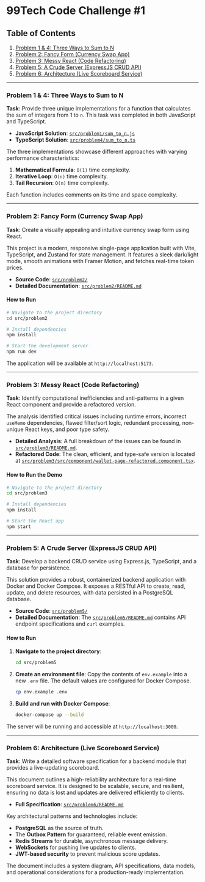 # 99Tech Code Challenge #1 #

## Table of Contents

1.  [Problem 1 & 4: Three Ways to Sum to N](#problem-1--4-three-ways-to-sum-to-n)
2.  [Problem 2: Fancy Form (Currency Swap App)](#problem-2-fancy-form-currency-swap-app)
3.  [Problem 3: Messy React (Code Refactoring)](#problem-3-messy-react-code-refactoring)
4.  [Problem 5: A Crude Server (ExpressJS CRUD API)](#problem-5-a-crude-server-expressjs-crud-api)
5.  [Problem 6: Architecture (Live Scoreboard Service)](#problem-6-architecture-live-scoreboard-service)

---

### Problem 1 & 4: Three Ways to Sum to N

**Task**: Provide three unique implementations for a function that calculates the sum of integers from 1 to `n`. This task was completed in both JavaScript and TypeScript.

-   **JavaScript Solution**: [`src/problem1/sum_to_n.js`](src/problem1/sum_to_n.js)
-   **TypeScript Solution**: [`src/problem4/sum_to_n.ts`](src/problem4/sum_to_n.ts)

The three implementations showcase different approaches with varying performance characteristics:
1.  **Mathematical Formula**: `O(1)` time complexity.
2.  **Iterative Loop**: `O(n)` time complexity.
3.  **Tail Recursion**: `O(n)` time complexity.

Each function includes comments on its time and space complexity.

---

### Problem 2: Fancy Form (Currency Swap App)

**Task**: Create a visually appealing and intuitive currency swap form using React.

This project is a modern, responsive single-page application built with Vite, TypeScript, and Zustand for state management. It features a sleek dark/light mode, smooth animations with Framer Motion, and fetches real-time token prices.

-   **Source Code**: [`src/problem2/`](src/problem2/)
-   **Detailed Documentation**: [`src/problem2/README.md`](src/problem2/README.md)

#### How to Run

```bash
# Navigate to the project directory
cd src/problem2

# Install dependencies
npm install

# Start the development server
npm run dev
```
The application will be available at `http://localhost:5173`.

---

### Problem 3: Messy React (Code Refactoring)

**Task**: Identify computational inefficiencies and anti-patterns in a given React component and provide a refactored version.

The analysis identified critical issues including runtime errors, incorrect `useMemo` dependencies, flawed filter/sort logic, redundant processing, non-unique React keys, and poor type safety.

-   **Detailed Analysis**: A full breakdown of the issues can be found in [`src/problem3/README.md`](src/problem3/README.md).
-   **Refactored Code**: The clean, efficient, and type-safe version is located at [`src/problem3/src/component/wallet-page-refactored.component.tsx`](src/problem3/src/component/wallet-page-refactored.component.tsx).

#### How to Run the Demo

```bash
# Navigate to the project directory
cd src/problem3

# Install dependencies
npm install

# Start the React app
npm start
```

---

### Problem 5: A Crude Server (ExpressJS CRUD API)

**Task**: Develop a backend CRUD service using Express.js, TypeScript, and a database for persistence.

This solution provides a robust, containerized backend application with Docker and Docker Compose. It exposes a RESTful API to create, read, update, and delete resources, with data persisted in a PostgreSQL database.

-   **Source Code**: [`src/problem5/`](src/problem5/)
-   **Detailed Documentation**: The [`src/problem5/README.md`](src/problem5/README.md) contains API endpoint specifications and `curl` examples.

#### How to Run

1.  **Navigate to the project directory**:
    ```bash
    cd src/problem5
    ```

2.  **Create an environment file**:
    Copy the contents of `env.example` into a new `.env` file. The default values are configured for Docker Compose.
    ```bash
    cp env.example .env
    ```

3.  **Build and run with Docker Compose**:
    ```bash
    docker-compose up --build
    ```
The server will be running and accessible at `http://localhost:3000`.

---

### Problem 6: Architecture (Live Scoreboard Service)

**Task**: Write a detailed software specification for a backend module that provides a live-updating scoreboard.

This document outlines a high-reliability architecture for a real-time scoreboard service. It is designed to be scalable, secure, and resilient, ensuring no data is lost and updates are delivered efficiently to clients.

-   **Full Specification**: [`src/problem6/README.md`](src/problem6/README.md)

Key architectural patterns and technologies include:
-   **PostgreSQL** as the source of truth.
-   The **Outbox Pattern** for guaranteed, reliable event emission.
-   **Redis Streams** for durable, asynchronous message delivery.
-   **WebSockets** for pushing live updates to clients.
-   **JWT-based security** to prevent malicious score updates.

The document includes a system diagram, API specifications, data models, and operational considerations for a production-ready implementation.
